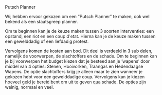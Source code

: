 Putsch Planner

Wij hebben ervoor gekozen om een “Putsch Planner” te maken, ook wel bekend als een staatsgreep planner. 

Om te beginnen kan je de keuze maken tussen 3 soorten interventies: een opstand, een riot en een coup d'etat. Hierna kan je de keuze maken tussen een gewelddadig of een liefdadig protest.

Vervolgens komen de kosten aan bod. Dit deel is verdeeld in 3 sub delen, namelijk de voorwerpen, de slachtoffers en de schade. Om te beginnen kan je bij voorwerpen het budget kiezen dat je besteed aan je ‘wapens’ door middel van 4 opties: Stenen, Hooivorken, Traangas en Hedendaagse Wapens. De optie slachtoffers krijg je alleen maar te zien wanneer je gekozen hebt voor een gewelddadige coup. 
Vervolgens kan je kiezen hoeveel geld je bereid bent om uit te geven qua schade. De opties zijn weinig, normaal en veel. 
